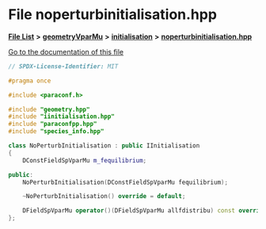 

# File noperturbinitialisation.hpp

[**File List**](files.md) **>** [**geometryVparMu**](dir_9a2f28dc8f538ee0f4428810facf29b8.md) **>** [**initialisation**](dir_99d29839093a8e7b0be0d596be7efa54.md) **>** [**noperturbinitialisation.hpp**](noperturbinitialisation_8hpp.md)

[Go to the documentation of this file](noperturbinitialisation_8hpp.md)


```C++
// SPDX-License-Identifier: MIT

#pragma once

#include <paraconf.h>

#include "geometry.hpp"
#include "iinitialisation.hpp"
#include "paraconfpp.hpp"
#include "species_info.hpp"

class NoPerturbInitialisation : public IInitialisation
{
    DConstFieldSpVparMu m_fequilibrium;

public:
    NoPerturbInitialisation(DConstFieldSpVparMu fequilibrium);

    ~NoPerturbInitialisation() override = default;

    DFieldSpVparMu operator()(DFieldSpVparMu allfdistribu) const override;
};
```


